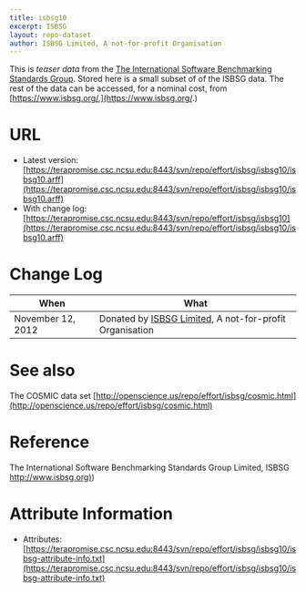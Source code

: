 ```yaml
---
title: isbsg10
excerpt: ISBSG
layout: repo-dataset
author: ISBSG Limited, A not-for-profit Organisation
---
```



This is _teaser data_ from the [The International Software Benchmarking Standards Group](https://www.isbsg.org/). Stored here is a small subset of of
the ISBSG data. The rest of the data can be accessed, for a nominal
cost, from [https://www.isbsg.org/.](https://www.isbsg.org/.)

# URL

  * Latest version: [https://terapromise.csc.ncsu.edu:8443/svn/repo/effort/isbsg/isbsg10/isbsg10.arff](https://terapromise.csc.ncsu.edu:8443/svn/repo/effort/isbsg/isbsg10/isbsg10.arff)
  * With change log: [https://terapromise.csc.ncsu.edu:8443/svn/repo/effort/isbsg/isbsg10](https://terapromise.csc.ncsu.edu:8443/svn/repo/effort/isbsg/isbsg10/isbsg10.arff)

# Change Log

When | What
---- | ----
November 12, 2012 | Donated by [ISBSG Limited](/repo/people/data-donors/promise3.html), A not-for-profit Organisation

# See also

The COSMIC data set [http://openscience.us/repo/effort/isbsg/cosmic.html](http://openscience.us/repo/effort/isbsg/cosmic.html)

# Reference

 The International Software Benchmarking Standards Group Limited, ISBSG [http://www.isbsg.org)](http://www.isbsg.org))

# Attribute Information

 * Attributes: [https://terapromise.csc.ncsu.edu:8443/svn/repo/effort/isbsg/isbsg10/isbsg-attribute-info.txt](https://terapromise.csc.ncsu.edu:8443/svn/repo/effort/isbsg/isbsg10/isbsg-attribute-info.txt)
